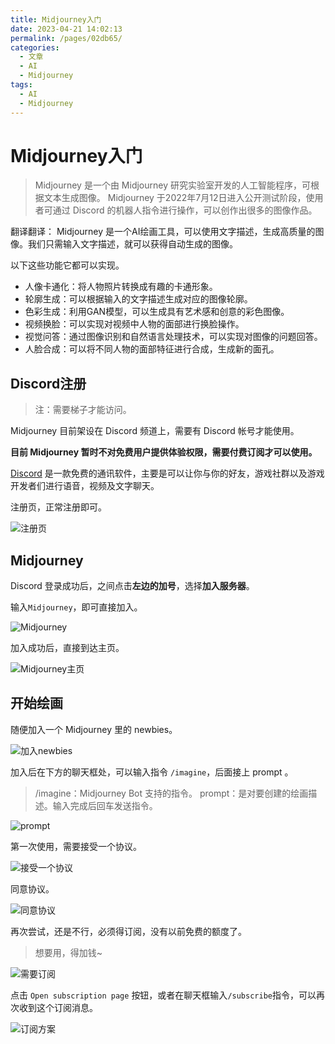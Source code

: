 ```yaml
---
title: Midjourney入门
date: 2023-04-21 14:02:13
permalink: /pages/02db65/
categories:
  - 文章
  - AI
  - Midjourney
tags:
  - AI
  - Midjourney
---
```


# Midjourney入门


> Midjourney 是一个由 Midjourney 研究实验室开发的人工智能程序，可根据文本生成图像。 
> Midjourney 于2022年7月12日进入公开测试阶段，使用者可通过 Discord 的机器人指令进行操作，可以创作出很多的图像作品。

翻译翻译：
Midjourney 是一个AI绘画工具，可以使用文字描述，生成高质量的图像。我们只需输入文字描述，就可以获得自动生成的图像。

以下这些功能它都可以实现。

* 人像卡通化：将人物照片转换成有趣的卡通形象。
* 轮廓生成：可以根据输入的文字描述生成对应的图像轮廓。
* 色彩生成：利用GAN模型，可以生成具有艺术感和创意的彩色图像。
* 视频换脸：可以实现对视频中人物的面部进行换脸操作。
* 视觉问答：通过图像识别和自然语言处理技术，可以实现对图像的问题回答。
* 人脸合成：可以将不同人物的面部特征进行合成，生成新的面孔。

<!-- more -->

## Discord注册

> 注：需要梯子才能访问。

Midjourney 目前架设在 Discord 频道上，需要有 Discord 帐号才能使用。

**目前 Midjourney 暂时不对免费用户提供体验权限，需要付费订阅才可以使用。**

[Discord](https://discord.com/register) 是一款免费的通讯软件，主要是可以让你与你的好友，游戏社群以及游戏开发者们进行语音，视频及文字聊天。  

注册页，正常注册即可。

![注册页](https://rcbb-blog.oss-cn-guangzhou.aliyuncs.com/2023/04/20230421142302-df9d27.png?x-oss-process=style/yuantu_shuiyin)


## Midjourney

Discord 登录成功后，之间点击**左边的加号**，选择**加入服务器**。

输入`Midjourney`，即可直接加入。

![Midjourney](https://rcbb-blog.oss-cn-guangzhou.aliyuncs.com/2023/04/20230421142648-74cdac.png?x-oss-process=style/yuantu_shuiyin)

加入成功后，直接到达主页。

![Midjourney主页](https://rcbb-blog.oss-cn-guangzhou.aliyuncs.com/2023/04/20230421143200-d99f27.png?x-oss-process=style/yuantu_shuiyin)


## 开始绘画

随便加入一个 Midjourney 里的 newbies。

![加入newbies](https://rcbb-blog.oss-cn-guangzhou.aliyuncs.com/2023/04/20230421143847-d25f64.png?x-oss-process=style/yuantu_shuiyin)

加入后在下方的聊天框处，可以输入指令 `/imagine`，后面接上 prompt 。
> /imagine：Midjourney Bot 支持的指令。
> prompt：是对要创建的绘画描述。输入完成后回车发送指令。

![prompt](https://rcbb-blog.oss-cn-guangzhou.aliyuncs.com/2023/04/20230421144158-cc9833.png?x-oss-process=style/yuantu_shuiyin)

第一次使用，需要接受一个协议。

![接受一个协议](https://rcbb-blog.oss-cn-guangzhou.aliyuncs.com/2023/04/20230421144216-e5f2ea.png?x-oss-process=style/yuantu_shuiyin)

同意协议。

![同意协议](https://rcbb-blog.oss-cn-guangzhou.aliyuncs.com/2023/04/20230421144248-8d2ae6.png?x-oss-process=style/yuantu_shuiyin)

再次尝试，还是不行，必须得订阅，没有以前免费的额度了。
> 想要用，得加钱~

![需要订阅](https://rcbb-blog.oss-cn-guangzhou.aliyuncs.com/2023/04/20230421144848-1bb118.png?x-oss-process=style/yuantu_shuiyin)

点击 `Open subscription page` 按钮，或者在聊天框输入`/subscribe`指令，可以再次收到这个订阅消息。

![订阅方案](https://rcbb-blog.oss-cn-guangzhou.aliyuncs.com/2023/04/20230421145333-6647e5.png?x-oss-process=style/yuantu_shuiyin)